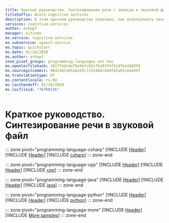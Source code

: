 ```yaml
---
title: Краткое руководство. Синтезирование речи с записью в звуковой файл в службе "Речь"
titleSuffix: Azure Cognitive Services
description: В этом кратком руководстве показано, как использовать пакет SDK службы речи для преобразования текста в синтезированную речь в звуковом файле.
services: cognitive-services
author: erhopf
manager: nitinme
ms.service: cognitive-services
ms.subservice: speech-service
ms.topic: quickstart
ms.date: 01/24/2020
ms.author: erhopf
zone_pivot_groups: programming-languages-set-two
ms.openlocfilehash: 10177edcbef5e9e7c03c75e03f4f41dfbe348358
ms.sourcegitcommit: 984c5b53851be35c7c3148dcd4dfd2a93cebe49f
ms.translationtype: HT
ms.contentlocale: ru-RU
ms.lasthandoff: 01/28/2020
ms.locfileid: "76768136"
---
```

# <a name="quickstart-synthesize-speech-into-an-audio-file"></a>Краткое руководство. Синтезирование речи в звуковой файл

::: zone pivot="programming-language-csharp"
[!INCLUDE [Header](../includes/quickstarts/tts-audio-file/header.md)]
[!INCLUDE [Header](../includes/quickstarts/tts-audio-file/csharp/header.md)]
[!INCLUDE [csharp](../includes/quickstarts/tts-audio-file/csharp/csharp.md)]
::: zone-end

::: zone pivot="programming-language-cpp"
[!INCLUDE [Header](../includes/quickstarts/tts-audio-file/header.md)]
[!INCLUDE [Header](../includes/quickstarts/tts-audio-file/cpp/header.md)]
[!INCLUDE [cpp](../includes/quickstarts/tts-audio-file/cpp/cpp.md)]
::: zone-end

::: zone pivot="programming-language-java"
[!INCLUDE [Header](../includes/quickstarts/tts-audio-file/header.md)]
[!INCLUDE [Header](../includes/quickstarts/tts-audio-file/java/header.md)]
[!INCLUDE [java](../includes/quickstarts/tts-audio-file/java/java.md)]
::: zone-end

::: zone pivot="programming-language-python"
[!INCLUDE [Header](../includes/quickstarts/tts-audio-file/header.md)]
[!INCLUDE [Header](../includes/quickstarts/tts-audio-file/python/header.md)]
[!INCLUDE [python](../includes/quickstarts/tts-audio-file/python/python.md)]
::: zone-end

::: zone pivot="programming-language-more"
[!INCLUDE [Header](../includes/quickstarts/tts-audio-file/more/header.md)]
[!INCLUDE [More samples](../includes/quickstarts/tts-audio-file/more/more.md)]
::: zone-end
